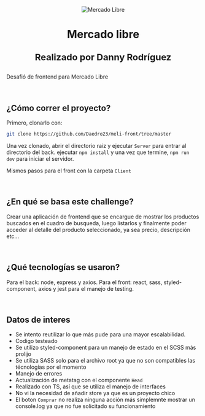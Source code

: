 <div align="center">
<img src="https://i.imgur.com/phR8JsG.png" alt="Mercado Libre" />
 <h1>Mercado libre
  
 <small>Realizado por Danny Rodríguez</small>
 </h1>
</div>

<p>Desafió de frontend para Mercado Libre</p>

<br />

## ¿Cómo correr el proyecto?

Primero, clonarlo con:

```bash
git clone https://github.com/Daedro23/meli-front/tree/master
```

Una vez clonado, abrir el directorio raiz y ejecutar `Server` para entrar al directorio del back. ejecutar `npm install` y una vez que termine, `npm run dev` para iniciar el servidor.

Mismos pasos para el front con la carpeta `Client`

<br />

## ¿En qué se basa este challenge?

Crear una aplicación de frontend que se encargue de mostrar los productos buscados en el cuadro de busqueda, luego listarlos y finalmente poder acceder al detalle del producto seleccionado, ya sea precio, descripción etc...

<br />

## ¿Qué tecnologías se usaron?

Para el back: node, express y axios.
Para el front: react, sass, styled-component, axios y jest para el manejo de testing.

<br />

## Datos de interes

- Se intento reutilizar lo que más pude para una mayor escalabilidad.
- Codigo testeado
- Se utilizo styled-component para un manejo de estado en el SCSS más prolijo
- Se utiliza SASS solo para el archivo root ya que no son compatibles las técnologías por el momento
- Manejo de errores
- Actualización de metatag con el componente `Head`
- Realizado con TS, así que se utiliza el manejo de interfaces
- No vi la necesidad de añadir store ya que es un proyecto chico
- El boton `Comprar` no realiza ninguna acción más simplemnte mostrar un console.log ya que no fue solicitado su funcionamiento

